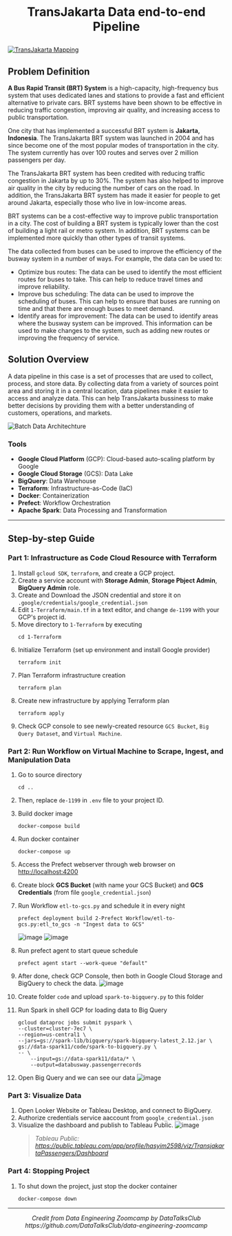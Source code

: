 # <p align="center"><strong>TransJakarta Data end-to-end Pipeline</strong><p>
<a target="_blank">[![TransJakarta Mapping](https://github.com/baidlowi/Data-end-to-end-Pipeline/assets/79616397/b2813354-51e0-438e-ab26-ace62ac7f595)](https://transjakarta.co.id/peta-rute/)</a>


## Problem Definition
**A Bus Rapid Transit (BRT) System** is a high-capacity, high-frequency bus system that uses dedicated lanes and stations to provide a fast and efficient alternative to private cars. BRT systems have been shown to be effective in reducing traffic congestion, improving air quality, and increasing access to public transportation.

One city that has implemented a successful BRT system is **Jakarta, Indonesia**. The TransJakarta BRT system was launched in 2004 and has since become one of the most popular modes of transportation in the city. The system currently has over 100 routes and serves over 2 million passengers per day.

The TransJakarta BRT system has been credited with reducing traffic congestion in Jakarta by up to 30%. The system has also helped to improve air quality in the city by reducing the number of cars on the road. In addition, the TransJakarta BRT system has made it easier for people to get around Jakarta, especially those who live in low-income areas.

BRT systems can be a cost-effective way to improve public transportation in a city. The cost of building a BRT system is typically lower than the cost of building a light rail or metro system. In addition, BRT systems can be implemented more quickly than other types of transit systems.

The data collected from buses can be used to improve the efficiency of the busway system in a number of ways. For example, the data can be used to:
- Optimize bus routes: The data can be used to identify the most efficient routes for buses to take. This can help to reduce travel times and improve reliability.
- Improve bus scheduling: The data can be used to improve the scheduling of buses. This can help to ensure that buses are running on time and that there are enough buses to meet demand.
- Identify areas for improvement: The data can be used to identify areas where the busway system can be improved. This information can be used to make changes to the system, such as adding new routes or improving the frequency of service.

## Solution Overview

A data pipeline in this case is a set of processes that are used to collect, process, and store data. By collecting data from a variety of sources point area and storing it in a central location, data pipelines make it easier to access and analyze data. This can help TransJakarta bussiness to make better decisions by providing them with a better understanding of customers, operations, and  markets.

![Batch Data Architechture](https://github.com/baidlowi/Data-end-to-end-Pipeline/assets/79616397/a90e3547-e1e2-4d97-9df9-b2ca77961f8a)
    
### Tools
- **Google Cloud Platform** (GCP): Cloud-based auto-scaling platform by Google
- **Google Cloud Storage** (GCS): Data Lake
- **BigQuery**: Data Warehouse
- **Terraform**: Infrastructure-as-Code (IaC)
- **Docker**: Containerization
- **Prefect**: Workflow Orchestration
- **Apache Spark**: Data Processing and Transformation

***

## Step-by-step Guide

### Part 1: Infrastructure as Code Cloud Resource with Terraform

1. Install `gcloud SDK`, `terraform`, and create a GCP project. 
2. Create a service account with **Storage Admin**, **Storage Pbject Admin**, **BigQuery Admin** role. 
3. Create and Download the JSON credential and store it on `.google/credentials/google_credential.json`
4. Edit `1-Terraform/main.tf` in a text editor, and change `de-1199` with your GCP's project id.
5. Move directory to `1-Terraform` by executing
    ```
    cd 1-Terraform
    ```
6. Initialize Terraform (set up environment and install Google provider)
    ```
    terraform init
    ```
7. Plan Terraform infrastructure creation
    ```
    terraform plan
    ```
8. Create new infrastructure by applying Terraform plan
    ```
    terraform apply
    ```
9. Check GCP console to see newly-created resource `GCS Bucket`, `Big Query Dataset`, and `Virtual Machine`.
    
### Part 2: Run Workflow on Virtual Machine to Scrape, Ingest, and Manipulation Data
1. Go to source directory
    ```
    cd ..
    ```
2. Then, replace `de-1199` in `.env` file to your project ID.

3. Build docker image
    ```
    docker-compose build
    ```
4. Run docker container
    ```
    docker-compose up
    ```

5. Access the Prefect webserver through web browser on [http://localhost:4200](http://localhost:4200)
6. Create block **GCS Bucket** (with name your GCS Bucket) and **GCS Credentials** (from file `google_credential.json`)
6. Run Workflow `etl-to-gcs.py` and schedule it in every night
    ```
    prefect deployment build 2-Prefect Workflow/etl-to-gcs.py:etl_to_gcs -n "Ingest data to GCS"
    ```
    ![image](https://user-images.githubusercontent.com/79616397/230938319-f8cab849-eb08-4fa4-8c43-86b6c89b4b73.png)
    ![image](https://user-images.githubusercontent.com/79616397/230957720-77728d87-2bcd-41cc-82d9-235a6f395852.png)

6. Run prefect agent to start queue schedule
    ```
    prefect agent start --work-queue "default" 
    ```

7. After done, check GCP Console, then both in Google Cloud Storage and BigQuery to check the data.
    ![image](https://github.com/baidlowi/Data-end-to-end-Pipeline/assets/79616397/7c86e73a-f2fb-4273-83b0-98a4b370f354)
 
8. Create folder `code` and upload `spark-to-bigquery.py` to this folder
    
9. Run Spark in shell GCP for loading data to Big Query
    ```
    gcloud dataproc jobs submit pyspark \
    --cluster=cluster-7ec7 \
    --region=us-central1 \
    --jars=gs://spark-lib/bigquery/spark-bigquery-latest_2.12.jar \
    gs://data-spark11/code/spark-to-bigquery.py \
    -- \
        --input=gs://data-spark11/data/* \
        --output=databusway.passengerrecords
    ```
 
9. Open Big Query and we can see our data
    ![image](https://github.com/baidlowi/Data-end-to-end-Pipeline/assets/79616397/00e35619-2e26-40b9-bdb8-3eea2a56426e)


### Part 3: Visualize Data
1. Open Looker Website or Tableau Desktop, and connect to BigQuery.
2. Authorize credentials service aaccount from `google_credential.json`
2. Visualize the dashboard and publish to Tableau Public.
    ![image](https://github.com/baidlowi/Data-end-to-end-Pipeline/assets/79616397/84e20830-f775-47d0-8f94-1fd800cef21e)
    > <i>Tableau Public: https://public.tableau.com/app/profile/hasyim2598/viz/TransjakartaPassengers/Dashboard</i>
    
### Part 4: Stopping Project
1. To shut down the project, just stop the docker container
    ```
    docker-compose down
    ```
***

<p align="center"><i>Credit from Data Engineering Zoomcamp by DataTalksClub</i>
<i>https://github.com/DataTalksClub/data-engineering-zoomcamp</i></p>
